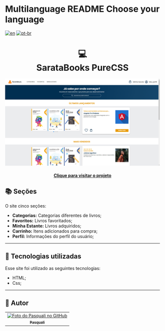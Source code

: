 # Multilanguage README Choose your language

[![en](https://img.shields.io/badge/lang-en-red.svg)](https://github.com/PasqualiRafael/SarataBooks/blob/master/README.en.md) [![pt-br](https://img.shields.io/badge/lang-pt--br-green.svg)](https://github.com/PasqualiRafael/SarataBooks)

<h1 align="center">
  💻<br>SarataBooks PureCSS
</h1>

![Resultado final do projeto](assets/img/preview_book.png)

<h4 align="center"><a href="https://sarata-books.vercel.app/">Clique para visitar o projeto</a></h4>

## 📚 Seções

O site cinco seções:

-   **Categorias:** Categorias diferentes de livros;
-   **Favoritos:** Livros favoritados;
-   **Minha Estante:** Livros adquiridos;
-   **Carrinho:** Itens adicionados para compra;
-   **Perfil:** Informações do perfil do usuário;

---

## 💼 Tecnologias utilizadas

Esse site foi utilizado as seguintes tecnologias:

-   HTML;
-   Css;

---

<h2>🦄 Autor</h2>

<table>
  <tr>
    <td align="center">
      <a href="https://github.com/PasqualiRafael">
        <img src="https://avatars.githubusercontent.com/u/71941629?v=4" width="100px;" alt="Foto do Pasquali no GitHub"/><br>
        <sub>
          <b>Pasquali</b>
        </sub>
      </a>
    </td>
  </tr>
</table>
